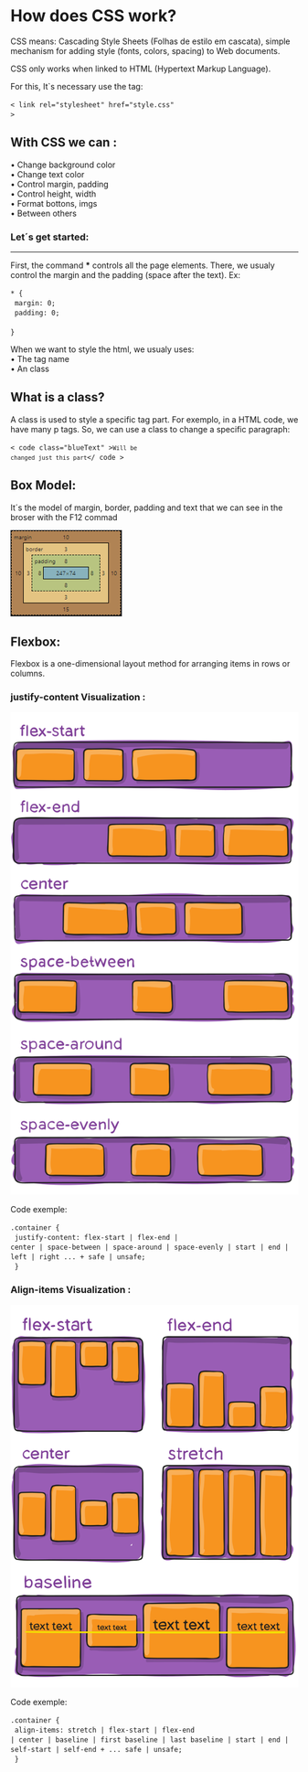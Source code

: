 <!DOCTYPE html>
<html lang="en">
<head>
    <meta charset="UTF-8">
    <link rel="stylesheet" href="style.css">
</head>
<body>
<h1>How does CSS work?</h1>

<p>CSS means: Cascading Style Sheets (Folhas de estilo em cascata), simple mechanism for adding style (fonts, colors, spacing) to Web documents.</p>

<p>CSS only works when linked to HTML (Hypertext Markup Language).</p>

<p>For this, It`s necessary use the tag: </p>

<code class="pinkText">< link rel="stylesheet" href="style.css" ></code>

<h2>With CSS we can :</h2>

<p>• Change background color <br>
• Change text color <br>
• Control margin, padding <br>
• Control height, width <br>
• Format bottons, imgs <br>
• Between others</p>

<h3><b>Let´s get started:</b></h3><hr>

<p>First, the command <b>*</b> controls all the page elements. There, we usualy control the margin and the padding (space after the text). Ex: </p>

<code class="yellowText">* { <br>
    margin: 0; <br>
    padding: 0; <br>
}</code>

<p>When we want to style the html, we usualy uses: <br>
• The tag name <br>
• An class</p>

<h2>What is a class?</h2>

<p>A class is used to style a specific tag part. For exemplo, in a HTML code, we have many p tags. So, we can use a class to change a specific paragraph:</p>

<code>< code class="blueText" ><code class="blueText">Will be changed just this part</code></ code ></code>

<h2>Box Model:</h2>

<p>It´s the model of margin, border, padding and text that we can see in the broser with the F12 commad</p>

<img src="Box Model.png" alt="Box Model">

<h2>Flexbox:</h2>

<p>Flexbox is a one-dimensional layout method for arranging items in rows or columns.<p>

<h3><b>justify-content Visualization :</b></h3>

<img src="justify-content.svg" alt="visualization of the justify content">

<p>Code exemple:</p>

<code>.container { <br>
  justify-content: flex-start | flex-end | center | space-between | space-around | space-evenly | start | end | left | right ... + safe | unsafe; <br>
}</code>

<h3><b>Align-items Visualization :</b></h3>

<img src="Align-items.svg" alt="visualization of the align items">

<p>Code exemple:</p>

<code>.container { <br>
  align-items: stretch | flex-start | flex-end | center | baseline | first baseline | last baseline | start | end | self-start | self-end + ... safe | unsafe; <br>
}</code>

</body>
</html>

